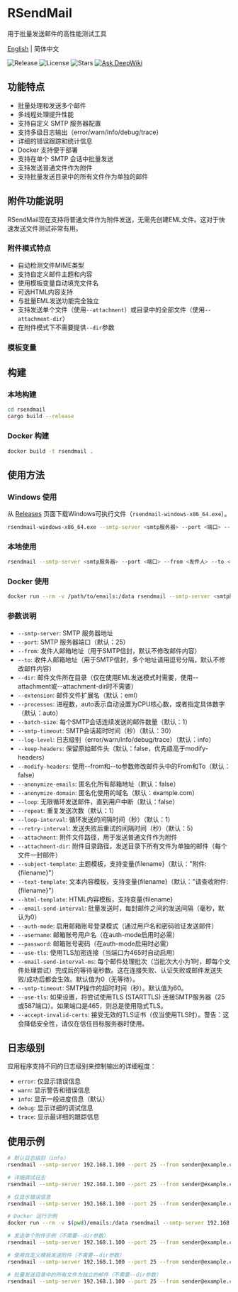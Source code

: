 # RSendMail

用于批量发送邮件的高性能测试工具

[English](README.md) | 简体中文

![Release](https://img.shields.io/github/v/release/kpassy/RSendMail?color=blue&include_prereleases)
![License](https://img.shields.io/github/license/kpassy/RSendMail)
![Stars](https://img.shields.io/github/stars/kpassy/RSendMail?style=social)
[![Ask DeepWiki](https://deepwiki.com/badge.svg)](https://deepwiki.com/relaxcloud-cn/RSendMail)

## 功能特点

- 批量处理和发送多个邮件
- 多线程处理提升性能
- 支持自定义 SMTP 服务器配置
- 支持多级日志输出（error/warn/info/debug/trace）
- 详细的错误跟踪和统计信息
- Docker 支持便于部署
- 支持在单个 SMTP 会话中批量发送
- 支持发送普通文件作为附件
- 支持批量发送目录中的所有文件作为单独的邮件

## 附件功能说明

RSendMail现在支持将普通文件作为附件发送，无需先创建EML文件。这对于快速发送文件测试非常有用。

### 附件模式特点

- 自动检测文件MIME类型
- 支持自定义邮件主题和内容
- 使用模板变量自动填充文件名
- 可选HTML内容支持
- 与批量EML发送功能完全独立
- 支持发送单个文件（使用`--attachment`）或目录中的全部文件（使用`--attachment-dir`）
- 在附件模式下不需要提供`--dir`参数

### 模板变量

## 构建

### 本地构建
```bash
cd rsendmail
cargo build --release
```

### Docker 构建
```bash
docker build -t rsendmail .
```

## 使用方法

### Windows 使用
从 [Releases](https://github.com/kpassy/RSendMail/releases) 页面下载Windows可执行文件（`rsendmail-windows-x86_64.exe`）。
```bash
rsendmail-windows-x86_64.exe --smtp-server <smtp服务器> --port <端口> --from <发件人> --to <收件人> --dir <邮件目录> --processes <进程数> --batch-size <批处理大小>
```

### 本地使用
```bash
rsendmail --smtp-server <smtp服务器> --port <端口> --from <发件人> --to <收件人> --dir <邮件目录> --processes <进程数> --batch-size <批处理大小>
```

### Docker 使用
```bash
docker run --rm -v /path/to/emails:/data rsendmail --smtp-server <smtp服务器> --port <端口> --from <发件人> --to <收件人> --dir /data --processes <进程数> --batch-size <批处理大小>
```

### 参数说明

- `--smtp-server`: SMTP 服务器地址
- `--port`: SMTP 服务器端口（默认：25）
- `--from`: 发件人邮箱地址（用于SMTP信封，默认不修改邮件内容）
- `--to`: 收件人邮箱地址（用于SMTP信封，多个地址请用逗号分隔，默认不修改邮件内容）
- `--dir`: 邮件文件所在目录（仅在使用EML发送模式时需要，使用--attachment或--attachment-dir时不需要）
- `--extension`: 邮件文件扩展名（默认：eml）
- `--processes`: 进程数，auto表示自动设置为CPU核心数，或者指定具体数字（默认：auto）
- `--batch-size`: 每个SMTP会话连续发送的邮件数量（默认：1）
- `--smtp-timeout`: SMTP会话超时时间（秒）（默认：30）
- `--log-level`: 日志级别（error/warn/info/debug/trace）（默认：info）
- `--keep-headers`: 保留原始邮件头（默认：false，优先级高于modify-headers）
- `--modify-headers`: 使用--from和--to参数修改邮件头中的From和To（默认：false）
- `--anonymize-emails`: 匿名化所有邮箱地址（默认：false）
- `--anonymize-domain`: 匿名化使用的域名（默认：example.com）
- `--loop`: 无限循环发送邮件，直到用户中断（默认：false）
- `--repeat`: 重复发送次数（默认：1）
- `--loop-interval`: 循环发送的间隔时间（秒）（默认：1）
- `--retry-interval`: 发送失败后重试的间隔时间（秒）（默认：5）
- `--attachment`: 附件文件路径，用于发送普通文件作为附件
- `--attachment-dir`: 附件目录路径，发送目录下所有文件为单独的邮件（每个文件一封邮件）
- `--subject-template`: 主题模板，支持变量{filename}（默认："附件: {filename}"）
- `--text-template`: 文本内容模板，支持变量{filename}（默认："请查收附件: {filename}"）
- `--html-template`: HTML内容模板，支持变量{filename}
- `--email-send-interval`: 批量发送时，每封邮件之间的发送间隔（毫秒，默认为0）
- `--auth-mode`: 启用邮箱账号登录模式（通过用户名和密码验证发送邮件）
- `--username`: 邮箱账号用户名（在auth-mode启用时必需）
- `--password`: 邮箱账号密码（在auth-mode启用时必需）
- `--use-tls`: 使用TLS加密连接（当端口为465时自动启用）
- `--email-send-interval-ms`: 每个邮件处理批次（当批次大小为1时，即每个文件处理尝试）完成后的等待毫秒数。这在连接失败、认证失败或邮件发送失败/成功后都会生效。默认值为0（无等待）。
- `--smtp-timeout`: SMTP操作的超时时间（秒）。默认值为60。
- `--use-tls`: 如果设置，将尝试使用TLS (STARTTLS) 连接SMTP服务器（25或587端口）。如果端口是465，则总是使用隐式TLS。
- `--accept-invalid-certs`: 接受无效的TLS证书（仅当使用TLS时）。警告：这会降低安全性，请仅在信任目标服务器时使用。

## 日志级别

应用程序支持不同的日志级别来控制输出的详细程度：

- `error`: 仅显示错误信息
- `warn`: 显示警告和错误信息
- `info`: 显示一般进度信息（默认）
- `debug`: 显示详细的调试信息
- `trace`: 显示最详细的跟踪信息

## 使用示例

```bash
# 默认日志级别（info）
rsendmail --smtp-server 192.168.1.100 --port 25 --from sender@example.com --to recipient@example.com --dir ./emails --processes 10 --batch-size 5

# 详细调试日志
rsendmail --smtp-server 192.168.1.100 --port 25 --from sender@example.com --to recipient@example.com --dir ./emails --processes 10 --batch-size 5 --log-level debug

# 仅显示错误信息
rsendmail --smtp-server 192.168.1.100 --port 25 --from sender@example.com --to recipient@example.com --dir ./emails --processes 10 --batch-size 5 --log-level error

# Docker 运行示例
docker run --rm -v $(pwd)/emails:/data rsendmail --smtp-server 192.168.1.100 --port 25 --from sender@example.com --to recipient@example.com --dir /data --processes 10 --batch-size 5 --log-level info

# 发送单个附件示例（不需要--dir参数）
rsendmail --smtp-server 192.168.1.100 --port 25 --from sender@example.com --to recipient@example.com --attachment ./document.pdf

# 使用自定义模板发送附件（不需要--dir参数）
rsendmail --smtp-server 192.168.1.100 --port 25 --from sender@example.com --to recipient@example.com --attachment ./document.pdf --subject-template "重要文件: {filename}" --text-template "您好，\n\n请查收附件：{filename}。\n\n此致，\nRSendMail团队"

# 批量发送目录中的所有文件为独立的邮件（不需要--dir参数）
rsendmail --smtp-server 192.168.1.100 --port 25 --from sender@example.com --to recipient@example.com --attachment-dir ./documents --subject-template "文件: {filename}"
```